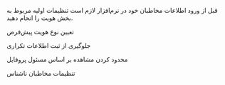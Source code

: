 قبل از ورود اطلاعات مخاطبان خود در نرم‌افزار لازم است تنظیمات اولیه مربوط به بخش هویت را انجام دهید.

تعیین نوع هویت پیش‌فرض

جلوگیری از ثبت اطلاعات تکراری

محدود کردن مشاهده بر اساس مسئول پروفایل

تنظیمات مخاطبان ناشناس
